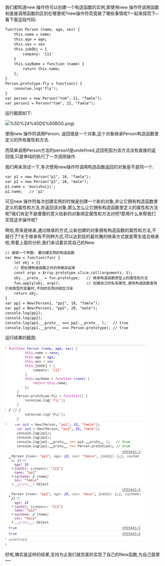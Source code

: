 我们都知道new 操作符可以创建一个构造函数的实例,那使用new 操作符调用函数和直接调用函数的区别在哪里呢?new操作符究竟做了哪些事情呢?一起来探究下~
看下面这段代码:

    function Person (name, age, sex) {
        this.name = name;
        this.age = age;
        this.sex = sex
        this.jobObj = {
            company: '111'
        }
        this.sayName = function (name) {
            return this.name;
        };
    }
    Person.prototype.fly = function() {
        consoloe.log('fly');
    }
    var person = new Person("tom", 21, "famle");
    var person1 = Person("tom", 21, "famle");
    
运行截图如下:

![](https://github.com/muzishuiji/blogs/blob/master/imgs/H2EK%40S_L4F%25D%5B)%5D%24%40DS%608OG.png)

使用new 操作符调用Person, 返回值是一个对象,这个对象继承Person构造函数里定义的所有属性和方法.

而简单调用Person方法的person1是undefined,这回死因为该方法没有直接的返回值,只是单纯的执行了一次调用操作.    

我们再来测试一下,多次使用new操作符调用构造函数返回的对象是不是同一个.

    var p1 = new Person("p1", 18, "famle");
    var p2 = new Person("p2", 28, "male"); 
    p1.name = 'muzishuiji';
    p2.name;   // 'p2'

可见new 操作符每次创建实例的时候是创建一个新的对象,并让它拥有构造函数里定义的属性和方法,并返回该对象,那么怎么让它拥有构造函数里定义的属性和方法呢?我们肯定不是傻傻的意义给新的对象绑定属性和方法对吧?那用什么来帮我们实现这步操作呢?

啊哈,原来是继承,通过继承的方式,让新创建的对象拥有构造函数的属性和方法,不就行了?关于继承有不同种方式,可以达到目的最优雅的继承方式就是寄生组合继承啦,带着上面的分析,我们来试着实现自己的New.

    // 接收一个参数: 要创建实例的构造函数
    var New = function(fun) {
        let obj = {}
        // 把处理构造函数之外的参数存起来
        const args = Array.prototype.slice.call(arguments, 1);
        obj.__proto__ = fun.prototype;   // 继承构造函数原型上的属性和方法
        fun.apply(obj, args);            // 创建自己的私有属性,避免构造函数里有引用类型的变量时,不同的实例间相互污染
        return obj;
    }
    var pp1 = New(Person1, "pp1", 18, "famle");
    var pp2 = New(Person1, "pp2", 28, "male"); 
    console.log(pp1);
    console.log(pp2);
    console.log(pp1.__proto__ === pp2.__proto__ );   // true
    console.log(pp1.__proto__ === Person.prototype); // true

运行结果的截图:

![](https://github.com/muzishuiji/blogs/blob/master/imgs/0UEGJDO8%24I6_%60L%25M4R2K92O.png)


好啦,确实是这样的结果,支持为止我们就完美的实现了自己的New函数,为自己鼓掌~~

